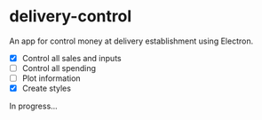 # delivery-control
An app for control money at delivery establishment using Electron.

- [X] Control all sales and inputs
- [ ] Control all spending
- [ ] Plot information
- [X] Create styles

In progress...